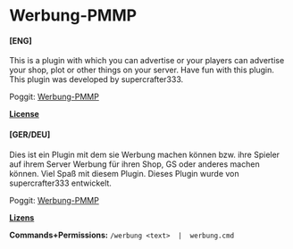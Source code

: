 
# Werbung-PMMP
#### [ENG]
This is a plugin with which you can advertise or your players can advertise your shop, plot or other things on your server. Have fun with this plugin. This plugin was developed by supercrafter333.

Poggit: <a href="https://poggit.pmmp.io/ci/supercrafter333/Werbung-PMMP">Werbung-PMMP</a>

**[License](/LICENSE)**


#### [GER/DEU]
Dies ist ein Plugin mit dem sie Werbung machen können bzw. ihre Spieler auf ihrem Server Werbung für ihren Shop, GS oder anderes machen können. Viel Spaß mit diesem Plugin. Dieses Plugin wurde von supercrafter333 entwickelt.

Poggit: <a href="https://poggit.pmmp.io/ci/supercrafter333/Werbung-PMMP">Werbung-PMMP</a>

**[Lizens](/LICENSE)**

**Commands+Permissions:**
`/werbung <text>  |  werbung.cmd`
